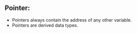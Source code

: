 ## Pointer:

* Pointers always contain the address of any other variable.
* Pointers are derived data types.
